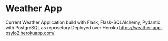 # Weather App

Current Weather Application
build with Flask, Flask-SQLAlchemy, Pydantic
with PostgreSQL as reposetory
Deployed over Heroku https://weather-app-psylo2.herokuapp.com/ 
